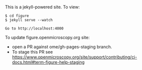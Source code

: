 This is a jekyll-powered site. To view:

    $ cd figure
    $ jekyll serve --watch

    Go to http://localhost:4000


To update figure.openmicroscopy.org site:

 - open a PR against ome/gh-pages-staging branch.
 - To stage this PR see https://www.openmicroscopy.org/site/support/contributing/ci-docs.html#term-figure-help-staging
